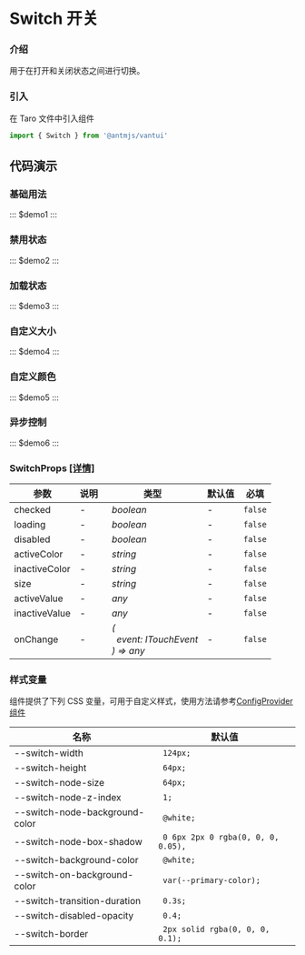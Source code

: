 # Switch 开关

### 介绍

用于在打开和关闭状态之间进行切换。

### 引入

在 Taro 文件中引入组件

```js
import { Switch } from '@antmjs/vantui'
```

## 代码演示

### 基础用法

::: $demo1 :::

### 禁用状态

::: $demo2 :::

### 加载状态

::: $demo3 :::

### 自定义大小

::: $demo4 :::

### 自定义颜色

::: $demo5 :::

### 异步控制

::: $demo6 :::

### SwitchProps [[详情]](https://github.com/AntmJS/vantui/tree/main/packages/vantui/types/switch.d.ts)

| 参数          | 说明 | 类型                                                                                                        | 默认值 | 必填    |
| ------------- | ---- | ----------------------------------------------------------------------------------------------------------- | ------ | ------- |
| checked       | -    | _&nbsp;&nbsp;boolean<br/>_                                                                                  | -      | `false` |
| loading       | -    | _&nbsp;&nbsp;boolean<br/>_                                                                                  | -      | `false` |
| disabled      | -    | _&nbsp;&nbsp;boolean<br/>_                                                                                  | -      | `false` |
| activeColor   | -    | _&nbsp;&nbsp;string<br/>_                                                                                   | -      | `false` |
| inactiveColor | -    | _&nbsp;&nbsp;string<br/>_                                                                                   | -      | `false` |
| size          | -    | _&nbsp;&nbsp;string<br/>_                                                                                   | -      | `false` |
| activeValue   | -    | _&nbsp;&nbsp;any<br/>_                                                                                      | -      | `false` |
| inactiveValue | -    | _&nbsp;&nbsp;any<br/>_                                                                                      | -      | `false` |
| onChange      | -    | _&nbsp;&nbsp;(<br/>&nbsp;&nbsp;&nbsp;&nbsp;event:&nbsp;ITouchEvent<br/>&nbsp;&nbsp;)&nbsp;=>&nbsp;any<br/>_ | -      | `false` |

### 样式变量

组件提供了下列 CSS 变量，可用于自定义样式，使用方法请参考[ConfigProvider 组件](https://antmjs.github.io/vantui/#/config-provider)

| 名称                           | 默认值                              |
| ------------------------------ | ----------------------------------- |
| --switch-width                 | ` 124px;`                           |
| --switch-height                | ` 64px;`                            |
| --switch-node-size             | ` 64px;`                            |
| --switch-node-z-index          | ` 1;`                               |
| --switch-node-background-color | ` @white;`                          |
| --switch-node-box-shadow       | ` 0 6px 2px 0 rgba(0, 0, 0, 0.05),` |
| --switch-background-color      | ` @white;`                          |
| --switch-on-background-color   | ` var(--primary-color);`            |
| --switch-transition-duration   | ` 0.3s;`                            |
| --switch-disabled-opacity      | ` 0.4;`                             |
| --switch-border                | ` 2px solid rgba(0, 0, 0, 0.1);`    |
